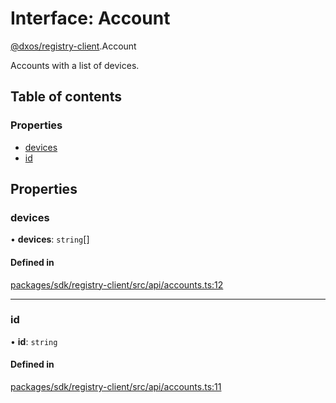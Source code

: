 # Interface: Account

[@dxos/registry-client](../modules/dxos_registry_client.md).Account

Accounts with a list of devices.

## Table of contents

### Properties

- [devices](dxos_registry_client.Account.md#devices)
- [id](dxos_registry_client.Account.md#id)

## Properties

### devices

• **devices**: `string`[]

#### Defined in

[packages/sdk/registry-client/src/api/accounts.ts:12](https://github.com/dxos/dxos/blob/32ae9b579/packages/sdk/registry-client/src/api/accounts.ts#L12)

___

### id

• **id**: `string`

#### Defined in

[packages/sdk/registry-client/src/api/accounts.ts:11](https://github.com/dxos/dxos/blob/32ae9b579/packages/sdk/registry-client/src/api/accounts.ts#L11)
